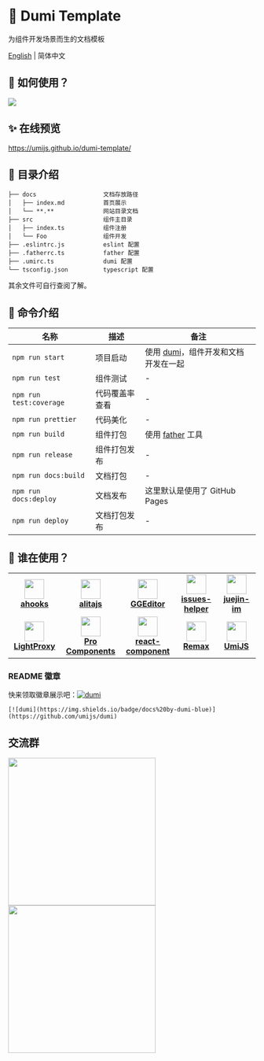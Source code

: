 # 🌟 Dumi Template

为组件开发场景而生的文档模板

[English](./README.md) | 简体中文

## 🚀 如何使用？

![](https://gw.alipayobjects.com/zos/bmw-prod/91791904-cdde-4408-959d-72fd0c9049b1/kj80x6lv_w1918_h352.png)

## ✨ 在线预览

https://umijs.github.io/dumi-template/

## 📒 目录介绍

```
├── docs                   文档存放路径
│   ├── index.md           首页展示
│   └── **.**              网站目录文档
├── src                    组件主目录
│   ├── index.ts           组件注册
│   └── Foo                组件开发
├── .eslintrc.js           eslint 配置
├── .fatherrc.ts           father 配置
├── .umirc.ts              dumi 配置
└── tsconfig.json          typescript 配置
```

其余文件可自行查阅了解。

## 🤖 命令介绍

| 名称                    | 描述           | 备注                                                                 |
| ----------------------- | -------------- | -------------------------------------------------------------------- |
| `npm run start`         | 项目启动       | 使用 [dumi](https://github.com/umijs/dumi)，组件开发和文档开发在一起 |
| `npm run test`          | 组件测试       | -                                                                    |
| `npm run test:coverage` | 代码覆盖率查看 | -                                                                    |
| `npm run prettier`      | 代码美化       | -                                                                    |
| `npm run build`         | 组件打包       | 使用 [father](https://github.com/umijs/father) 工具                  |
| `npm run release`       | 组件打包发布   | -                                                                    |
| `npm run docs:build`    | 文档打包       | -                                                                    |
| `npm run docs:deploy`   | 文档发布       | 这里默认是使用了 GitHub Pages                                        |
| `npm run deploy`        | 文档打包发布   | -                                                                    |

## 💖 谁在使用？

<table>
  <tr>
    <td width="160" align="center">
      <a target="_blank" href="https://ahooks.js.org/">
        <img src="https://ahooks.js.org/logo.svg" height="40" />
        <br />
        <strong>ahooks</strong>
      </a>
    </td>
    <td width="160" align="center">
      <a target="_blank" href="https://alitajs.com/">
        <img src="https://user-images.githubusercontent.com/11746742/104428726-c2c90300-55bf-11eb-9b84-d52a86050b9a.png" height="40" />
        <br />
        <strong>alitajs</strong>
      </a>
    </td>
    <td width="160" align="center">
      <a target="_blank" href="https://ggeditor.com">
        <img src="https://img.alicdn.com/tfs/TB1FFA1CFP7gK0jSZFjXXc5aXXa-214-200.png" height="40" />
        <br />
        <strong>GGEditor</strong>
      </a>
    </td>
    <td width="160" align="center">
      <a target="_blank" href="https://actions-cool.github.io/issues-helper/">
        <img src="https://avatars1.githubusercontent.com/u/73879334?s=200&v=4" height="40" />
        <br />
        <strong>issues-helper</strong>
      </a>
    </td>
    <td width="160" align="center">
      <a target="_blank" href="https://juejin-im.github.io/open-source/">
        <img src="https://avatars3.githubusercontent.com/u/69633008?s=200&v=4" height="40" />
        <br />
        <strong>juejin-im</strong>
      </a>
    </td>
  </tr>
  <tr>
    <td width="160" align="center">
      <a target="_blank" href="https://lightproxy.org">
        <img src="https://user-images.githubusercontent.com/5436704/81533849-83e00f00-9399-11ea-943d-ac5fd4653906.png" height="40" />
        <br />
        <strong>LightProxy</strong>
      </a>
    </td>
    <td width="160" align="center">
      <a target="_blank" href="https://procomponents.ant.design/">
        <img src="https://gw.alipayobjects.com/zos/rmsportal/KDpgvguMpGfqaHPjicRK.svg" height="40" />
        <br />
        <strong>Pro Components</strong>
      </a>
    </td>
    <td width="160" align="center">
      <a target="_blank" href="https://github.com/react-component">
        <img src="https://avatars3.githubusercontent.com/u/9441414?s=200&v=4" height="40" />
        <br />
        <strong>react-component</strong>
      </a>
    </td>
    <td width="160" align="center">
      <a target="_blank" href="https://remaxjs.org">
        <img src="https://gw.alipayobjects.com/mdn/rms_b5fcc5/afts/img/A*1NHAQYduQiQAAAAAAAAAAABkARQnAQ" height="40" />
        <br />
        <strong>Remax</strong>
      </a>
    </td>
    <td width="160" align="center">
      <a target="_blank" href="https://umijs.org">
        <img src="https://gw.alipayobjects.com/zos/bmw-prod/598d14af-4f1c-497d-b579-5ac42cd4dd1f/k7bjua9c_w132_h130.png" height="40" />
        <br />
        <strong>UmiJS</strong>
      </a>
    </td>
  </tr>
</table>

### README 徽章

快来领取徽章展示吧：[![dumi](https://img.shields.io/badge/docs%20by-dumi-blue)](https://github.com/umijs/dumi)

```
[![dumi](https://img.shields.io/badge/docs%20by-dumi-blue)](https://github.com/umijs/dumi)
```

## 交流群

<div>
  <img src="https://gw.alipayobjects.com/zos/bmw-prod/ec249703-be12-416c-8f33-297e47d9439c/kjy5ls84_w1004_h1346.png" width="300" />
  <img src="https://gw.alipayobjects.com/zos/bmw-prod/c18bc2a5-719a-48ca-b225-c79ef88bfb43/k7m10ymd_w1004_h1346.jpeg" width="300" />
</div>
